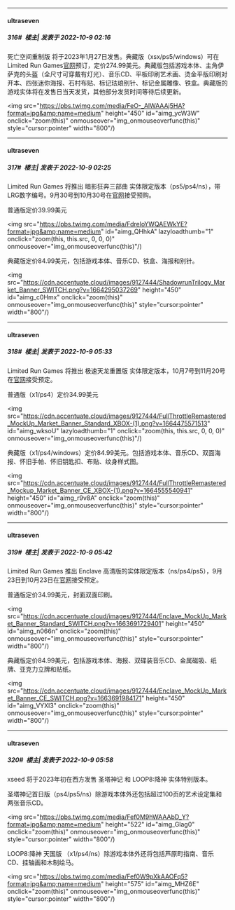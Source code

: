 

*****

####  ultraseven  
##### 316#         楼主| 发表于 2022-10-9 02:16

死亡空间重制版 将于2023年1月27日发售。典藏版（xsx/ps5/windows）可在Limited Run Games[官网](https://limitedrungames.com/collections/dead-space)预订，定价274.99美元。典藏版包括游戏本体、主角伊萨克的头盔（全尺寸可穿戴有灯光）、音乐CD、平板印刷艺术画、烫金平版印刷对开本、四张迷你海报、石村布贴、标记珐琅别针、标记金属雕像、铁盒。典藏版的游戏实体将在发售日当天发货，其他部分发货时间等待后续更新。

<img src="https://pbs.twimg.com/media/FeO-_AlWAAAj5HA?format=jpg&amp;name=medium" height="450" id="aimg_ycW3W" onclick="zoom(this)" onmouseover="img_onmouseoverfunc(this)" style="cursor:pointer" width="800"/)

*****

####  ultraseven  
##### 317#         楼主| 发表于 2022-10-9 02:25

Limited Run Games 将推出 暗影狂奔三部曲 实体限定版本（ps5/ps4/ns），带LRG数字编号。9月30号到10月30号在[官网](https://limitedrungames.com/collections/shadowrun-trilogy)接受预购。

普通版定价39.99美元

<img src="https://pbs.twimg.com/media/FdreloYWQAEWkYE?format=jpg&amp;name=medium" id="aimg_QHhkA" lazyloadthumb="1" onclick="zoom(this, this.src, 0, 0, 0)" onmouseover="img_onmouseoverfunc(this)"/)

典藏版定价84.99美元，包括游戏本体、音乐CD、铁盒、海报和别针。

<img src="https://cdn.accentuate.cloud/images/9127444/ShadowrunTrilogy_Market_Banner_SWITCH.png?v=1664295037269" height="450" id="aimg_c0Hmx" onclick="zoom(this)" onmouseover="img_onmouseoverfunc(this)" style="cursor:pointer" width="800"/)

*****

####  ultraseven  
##### 318#         楼主| 发表于 2022-10-9 05:33

Limited Run Games 将推出 极速天龙重置版 实体限定版本，10月7号到11月20号在[官网](https://limitedrungames.com/collections/full-throttle-remastered)接受预定。

普通版（x1/ps4）定价34.99美元

<img src="https://cdn.accentuate.cloud/images/9127444/FullThrottleRemastered_MockUp_Market_Banner_Standard_XBOX-(1).png?v=1664475571513" id="aimg_wksoU" lazyloadthumb="1" onclick="zoom(this, this.src, 0, 0, 0)" onmouseover="img_onmouseoverfunc(this)"/)

典藏版（x1/ps4/windows）定价84.99美元。包括游戏本体、音乐CD、双面海报、怀旧手帕、怀旧钥匙扣、布贴、纹身样式图。

<img src="https://cdn.accentuate.cloud/images/9127444/FullThrottleRemastered_Mockup_Market_Banner_CE_XBOX-(1).png?v=1664555540941" height="450" id="aimg_r9v8A" onclick="zoom(this)" onmouseover="img_onmouseoverfunc(this)" style="cursor:pointer" width="800"/)

*****

####  ultraseven  
##### 319#         楼主| 发表于 2022-10-9 05:42

Limited Run Games 推出 Enclave 高清版的实体限定版本（ns/ps4/ps5），9月23日到10月23日在[官网](https://limitedrungames.com/collections/enclave-hd)接受预定。

普通版定价34.99美元，封面双面印刷。

<img src="https://cdn.accentuate.cloud/images/9127444/Enclave_MockUp_Market_Banner_Standard_SWITCH.png?v=1663691729401" height="450" id="aimg_n066n" onclick="zoom(this)" onmouseover="img_onmouseoverfunc(this)" style="cursor:pointer" width="800"/)

典藏版定价84.99美元，包括游戏本体、海报、双碟装音乐CD、金属磁吸、纸牌、亚克力立牌和贴纸。

<img src="https://cdn.accentuate.cloud/images/9127444/Enclave_MockUp_Market_Banner_CE_SWITCH.png?v=1663691984171" height="450" id="aimg_VYXl3" onclick="zoom(this)" onmouseover="img_onmouseoverfunc(this)" style="cursor:pointer" width="800"/)

*****

####  ultraseven  
##### 320#         楼主| 发表于 2022-10-9 05:58

xseed 将于2023年初在西方发售 圣塔神记 和 LOOP8:降神 实体特别版本。 

圣塔神记首日版（ps4/ps5/ns）除游戏本体外还包括超过100页的艺术设定集和两张音乐CD。

<img src="https://pbs.twimg.com/media/Fef0M9hWAAAbD_Y?format=jpg&amp;name=medium" height="522" id="aimg_Glag0" onclick="zoom(this)" onmouseover="img_onmouseoverfunc(this)" style="cursor:pointer" width="800"/) 

LOOP8:降神 天国版 （x1/ps4/ns）除游戏本体外还将包括芦原町指南、音乐CD、挂轴画和木制绘马。

<img src="https://pbs.twimg.com/media/Fef0W9pXkAAOFq5?format=jpg&amp;name=medium" height="575" id="aimg_MHZ6E" onclick="zoom(this)" onmouseover="img_onmouseoverfunc(this)" style="cursor:pointer" width="800"/)

